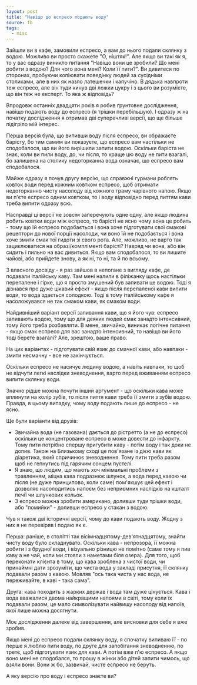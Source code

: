 ```yaml
---
layout: post
title: "Навіщо до еспресо подають воду"
source: fb
tags:
  - misc
---
```


Зайшли ви в кафе, замовили еспресо, а вам до нього подали склянку з водою. Можливо ви просто скажете "О, ніштяк!". Але якщо ви такі як я, то у вас одразу виникло питання "Навіщо вони це зробили? Що мені робити з водою? Для чого вона мені? Коли її пити?". Ви дивитеся по сторонах, пробуючи копіювати поведінку людей за сусідніми столиками, але в них як назло латешечки і капучіно. В дядька навпроти теж еспресо, але він туди кинув дві ложки цукру і з цього ви розумієте, що він теж не експерт. То яка ж відповідь?

Впродовж останніх двадцяти років я робив ґрунтовне дослідження, навіщо подають воду до еспресо (я трішки перебільшую). І одразу ж на початку дослідження я отримав дві суперечливі версії, що ще більше підігріло мій інтерес.

Перша версія була, що випивши воду після еспресо, ви ображаєте барісту, бо тим самим ви показуєте, що еспресо вам настільки не сподобалося, що ви його вирішили запити водою. Оскільки баріста не знає, коли ви пили воду, до, чи після, то краще цю воду не пити взагалі, бо залишена на столику недоторканна вода означає, що еспресо вам сподобалося. 

Майже одразу я почув другу версію, що справжні гурмани роблять ковток води перед кожним ковтком еспресо, щоб отримати недоторканно чисту насолоду від кожного граму чарівного напою. Якщо ви п'єте еспресо одним ковтком, то і воду відповідно перед питтям кави треба випити одразу всю.

Насправді ці версії не зовсім заперечують одне одну, але якщо людина робить ковтки води між еспресо, то барісті не ясно чому вона це робить - тому що їй еспресо подобається і вона хоче підготувати свої смакові рецептори до нової порції насолоди, чи воно їй не подобається і вона хоче змити смак тої гидоти зі свого рота. Але, можливо, не варто так зациклюватися на образі/компліменті барісті? Навряд чи вона, або він сидить і пильно на вас дивиться. Якщо вам сподобалося, то ви лишите чайові, або прийдете знову, а як ні, то ні, та й по всьому.

З власного досвіду - я раз зайшов в непогане з вигляду кафе, де подавали італійську каву. Там мені налили в філіжанку щось настільки перепалене і гірке, що я просто змушений був запивати це водою. Тоді я дізнався про дуже цікавий ефект - якщо після перепаленої кави випити води, то вода здається солодкою. Тоді в тому італійському кафе я насоложувався не так смаком кави, як смаком води.

Найдивніший варіант версії запивання кави, що я його чув: еспресо запивають водою, тому що для деяких людей смак занадто інтенсивний, тому його треба розбавляти. В мене, звичайно, виникає логічне питання - якщо смак еспресо для вас занадто інтенсивний, то навіщо ви його тоді берете взагалі? Але, зрештою, ваше право.

На цих варіантах - підготувати свій язик до смачної кави, або навпаки - змити несмачну - все не закінчується.

Оскільки еспресо не насичує людину водою, а навіть навпаки, то щоб не відчути легкі наслідки зневоднення, варто перед вживанням еспресо випити склянку води.

Значно рідше можна почути інший аргумент - що оскільки кава може вплинути на колір зубів, то після пиття кави треба її змити з зубів водою. Правда, в цьому випадку, чому воду подають лише до еспресо - не ясно.

Ще були варіанти від друзів: 

 - Звичайна вода (не газована) дається до рістретто (а не до еспресо) оскільки це концентроване еспресо в може довести до інфаркту. Тому пити потрібно спершу пригубити каву - потім воду і так доки не допив. Також на Близькому сході це пов'язане із дією кави як діаретика, який спричинює зневоднення. Тому пити треба разом щоб не гепнутись під гарячим сонцем пустелі.
 - Я знаю, що людям, що мають хоч мінімальні проблеми з травленням, міцна кава подразнює шлунок, а вода перед кавою чи після (не дуже принципово, коли саме) пом'якшує цей ефект і дозволяє насолодитись напоєм без неприємних наслідків на кшталт печії чи шлункових кольок.
 - З еспресо можна зробити американо, доливши туди трішки води, або "помийки" - доливши еспресо у стакан з водою.

Чув я також дві історичні версії, чому до кави подають воду. Жодну з них я не перевіряв і подаю як є.

Перша: раніше, в столітті так вісімнадцятому-дев'ятнадцятому, знайти чисту воду було складнувато. Оскільки кава - непрозора, її можна робити і з брудної води, і візуально різницю не помітно (саме тому я пив каву а не чай, коли ми стояли з наметами біля озера). Для того, щоб переконати клієнта в тому, що кава зроблена з чистої води, чи принаймні дати зрозуміти, що чиста вода у закладі присутня, її склянку подавали разом з кавою. Мовляв "ось така чиста у нас вода, не переживайте, в каві - така сама".

Друга: кава походить з жарких держав і вода там дуже цінується. Кава і вода вважалися двома найкращими напоями в світі, тому коли їх подавали разом, це мало символізувати найвищу насолоду від напоїв, якої лише можна досягнути.

Моє дослідження далеке від завершення, але висновки для себе я вже зробив.

Якщо мені до еспресо подали склянку воду, я спочатку випиваю її - по перше я люблю пити воду, по друге для запобігання зневодненню, по третє, щоб підготувати язик для кави. А потім вже п'ю еспресо. А якщо воно мені не сподобался, то прошу в жінки або дітей запити чимось, що взяли вони. Вони ж бо, зазвичай, чисте еспресо не беруть.

А яку версію про воду і еспресо знаєте ви?

